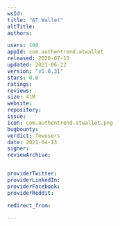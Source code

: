 ```yaml
---
wsId: 
title: "AT.Wallet"
altTitle: 
authors:

users: 100
appId: com.authentrend.atwallet
released: 2020-07-13
updated: 2021-06-22
version: "v1.0.31"
stars: 0.0
ratings: 
reviews: 
size: 41M
website: 
repository: 
issue: 
icon: com.authentrend.atwallet.png
bugbounty: 
verdict: fewusers
date: 2021-04-13
signer: 
reviewArchive:


providerTwitter: 
providerLinkedIn: 
providerFacebook: 
providerReddit: 

redirect_from:

---
```



